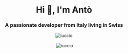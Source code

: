 <h1 align="center">Hi 👋, I'm Antò</h1>
<h3 align="center">A passionate developer from Italy living in Swiss</h3>

<p align="center"> <img src="https://komarev.com/ghpvc/?username=iuccio&label=Profile%20views&color=0e75b6&style=flat" alt="iuccio" /> </p>

<p align="center">&nbsp;<img align="center" src="https://github-readme-stats.vercel.app/api?username=iuccio&show_icons=true&locale=en" alt="iuccio" /></p>
